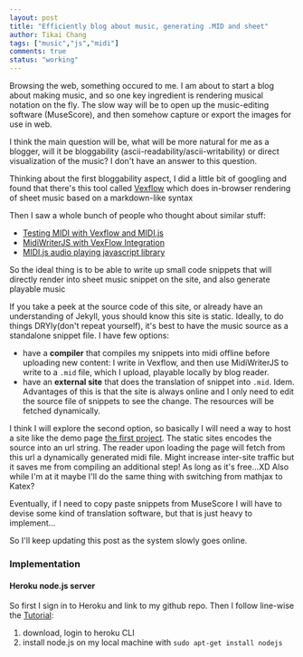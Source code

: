 ```yaml
---
layout: post
title: "Efficiently blog about music, generating .MID and sheet"
author: Tikai Chang
tags: ["music","js","midi"]
comments: true
status: "working"
---
```


Browsing the web, something occured to me.
I am about to start a blog about making music, and so one key ingredient is rendering musical notation on the fly.
The slow way will be to open up the music-editing software (MuseScore), and then somehow capture or export the images for use in web.

I think the main question will be, what will be more natural for me as a blogger, will it be bloggability (ascii-readability/ascii-writability) or direct visualization of the music? I don't have an answer to this question.

Thinking about the first bloggability aspect, I did a little bit of googling and found that there's this tool called
[Vexflow](http://www.vexflow.com/) which does in-browser rendering of sheet music
based on a markdown-like syntax

Then I saw a whole bunch of people who thought about similar stuff:
- [Testing MIDI with Vexflow and MIDI.js](https://github.com/fyhao/testmidi)
<a name="testmidi"></a>
- [MidiWriterJS with VexFlow Integration](http://grimmdude.com/MidiWriterJS/)
- [MIDI.js audio playing javascript library](https://www.midijs.net/)

So the ideal thing is to be able to write up small code snippets that will
directly render into sheet music snippet on the site, and also generate playable music

If you take a peek at the source code of this site, or already have an
understanding of Jekyll, yous should know this site is static.
Ideally, to do things DRYly(don't repeat yourself), it's best to have
the music source as a standalone snippet file.
I have few options:
- have a **compiler** that compiles my snippets into midi offline before uploading new content: I write in Vexflow, and then use MidiWriterJS to write to a `.mid` file, which I upload, playable locally by blog reader.
- have an **external site** that does the translation of snippet into `.mid`. Idem. Advantages of this is that the site is always online and I only need to edit the source file of snippets to see the change. The resources will be fetched dynamically.

I think I will explore the second option, so basically I will need a way to host
a site like the demo page [the first project](#testmidi).
The static sites encodes the source into an url string. The reader upon loading the page will fetch from this url a dynamically generated midi file. Might increase inter-site traffic but it saves me from compiling an additional step! As long as it's free...XD
Also while I'm at it maybe I'll do the same thing with switching from mathjax to Katex?

Eventually, if I need to copy paste snippets from MuseScore I will have to devise some kind of translation software, but that is just heavy to implement...

So I'll keep updating this post as the system slowly goes online.

### Implementation

#### Heroku node.js server

So first I sign in to Heroku and link to my github repo.
Then I follow line-wise the [Tutorial](https://devcenter.heroku.com/articles/getting-started-with-nodejs?singlepage=true):
1. download, login to heroku CLI
2. install node.js on my local machine with `sudo apt-get install nodejs` 
